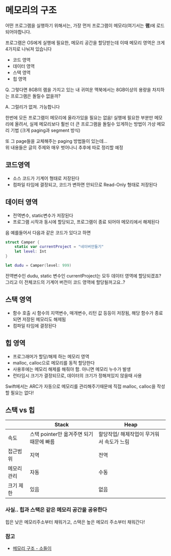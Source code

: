 # 메모리의 구조

어떤 프로그램을 실행하기 위해서는, 가장 먼저 프로그램이 메모리(여기서는 **램**)에 로드되어야합니다.

프로그램은 OS에게 실행에 필요한, 메모리 공간을 할당받는데 이때 메모리 영역은 크게 4가지로 나눠져 있습니다

- 코드 영역
- 데이터 영역
- 스택 영역
- 힙 영역

Q. 그렇다면 8GB의 램을 가지고 있는 내 귀여운 맥북에서는 8GB이상의 용량을 차지하는 프로그램은 돌릴수 없을까?

A. 그럴리가 없져. 가능합니다

한번에 모든 프로그램이 메모리에 올라가있을 필요는 없음! 
실행에 필요한 부분만 메모리에 올려서, 실제 메모리보다 훨씬 더 큰 프로그램을 돌릴수 있게하는 방법이 가상 메모리 기법 (크게 paging과 segment 방식)

또 그 page들을 교체해주는 paging 방법들이 있는데...  
위 내용들은 글의 주제와 매우 벗어나니 추후에 따로 정리할 예정


## 코드영역

- 소스 코드가 기계어 형태로 저장된다
- 컴파일 타임에 결정되고, 코드가 변하면 안되므로 Read-Only 형태로 저장된다


## 데이터 영역

- 전역변수, static변수가 저장된다
- 프로그램 시작과 동시에 할당되고, 프로그램이 종료 되어야 메모리에서 해제된다


음 예를들어서 다음과 같은 코드가 있다고 하면

```swift
struct Camper {
    static var currentProject = "네이버만들기"
    let level: Int
}

let dudu = Camper(level: 999)
```

전역변수인 dudu, static 변수인 currentProject는 모두 데이터 영역에 할당되겠죠? 그리고 이 전체코드의 기계어 버전이 코드 영역에 할당될꺼고요..?

## 스택 영역

- 함수 호출 시 함수의 지역변수, 매개변수, 리턴 값 등등이 저장됨, 해당 함수가 종료되면 저장된 메모리도 해제됨
- 컴파일 타임에 결정된다

## 힙 영역

- 프로그래머가 할당/해제 하는 메모리 영역
- malloc, calloc으로 메모리를 동적 할당한다
- 사용후에는 메모리 해제를 해줘야 함. 아니면 메모리 누수가 발생
- 런타임시 크기가 결정되므로, 데이터의 크기가 정해져있지 않을때 사용

Swift에서는 ARC가 자동으로 메모리를 관리해주기때문에 직접 malloc, calloc을 작성할 필요는 없다!


## 스택 vs 힙
||Stack|Heap|
|--|--|--|
|속도|스택 pointer만 옮겨주면 되기때문에 빠름|할당작업/ 해제작업이 무거워서 속도가 느림|
|접근범위|지역|전역|
|메모리관리|자동|수동|
|크기 제한|있음|없음|

### 사실.. 힙과 스택은 같은 메모리 공간을 공유한다

힙은 낮은 메모리주소부터 채워가고, 스택은 높은 메모리 주소부터 채워간다!




### 참고
- [메모리 구조 - 소들이](https://babbab2.tistory.com/25)